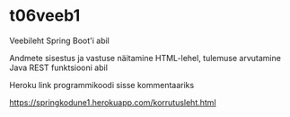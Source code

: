 # t06veeb1
Veebileht Spring Boot'i abil

Andmete sisestus ja vastuse näitamine HTML-lehel, tulemuse arvutamine Java REST funktsiooni abil

Heroku link programmikoodi sisse kommentaariks

https://springkodune1.herokuapp.com/korrutusleht.html